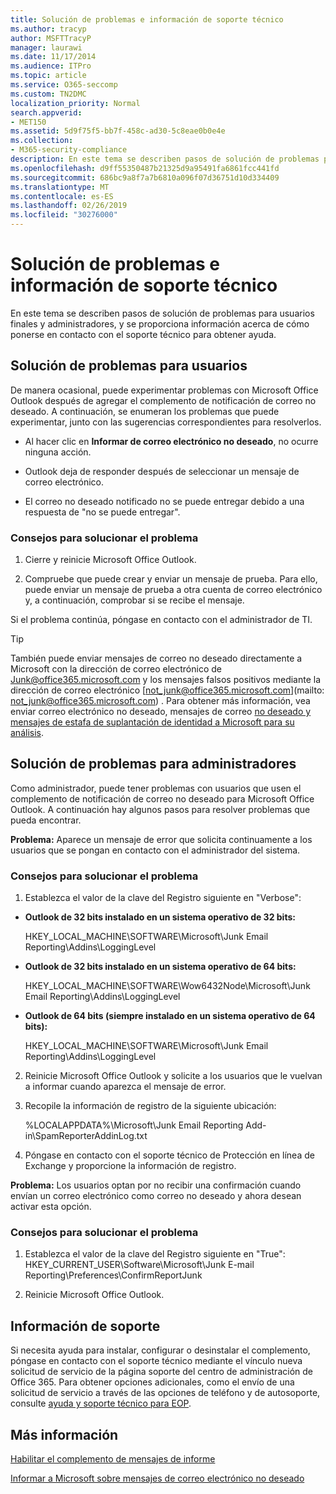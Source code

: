 ```yaml
---
title: Solución de problemas e información de soporte técnico
ms.author: tracyp
author: MSFTTracyP
manager: laurawi
ms.date: 11/17/2014
ms.audience: ITPro
ms.topic: article
ms.service: O365-seccomp
ms.custom: TN2DMC
localization_priority: Normal
search.appverid:
- MET150
ms.assetid: 5d9f75f5-bb7f-458c-ad30-5c8eae0b0e4e
ms.collection:
- M365-security-compliance
description: En este tema se describen pasos de solución de problemas para usuarios finales y administradores, y se proporciona información acerca de cómo ponerse en contacto con el soporte técnico para obtener ayuda.
ms.openlocfilehash: d9ff55350487b21325d9a95491fa6861fcc441fd
ms.sourcegitcommit: 686bc9a8f7a7b6810a096f07d36751d10d334409
ms.translationtype: MT
ms.contentlocale: es-ES
ms.lasthandoff: 02/26/2019
ms.locfileid: "30276000"
---
```

# <a name="troubleshooting-and-support-information"></a>Solución de problemas e información de soporte técnico

En este tema se describen pasos de solución de problemas para usuarios finales y administradores, y se proporciona información acerca de cómo ponerse en contacto con el soporte técnico para obtener ayuda.
  
## <a name="troubleshooting-for-users"></a>Solución de problemas para usuarios

De manera ocasional, puede experimentar problemas con Microsoft Office Outlook después de agregar el complemento de notificación de correo no deseado. A continuación, se enumeran los problemas que puede experimentar, junto con las sugerencias correspondientes para resolverlos. 
  
- Al hacer clic en **Informar de correo electrónico no deseado**, no ocurre ninguna acción.
    
- Outlook deja de responder después de seleccionar un mensaje de correo electrónico.
    
- El correo no deseado notificado no se puede entregar debido a una respuesta de "no se puede entregar".
    
### <a name="troubleshooting-tip"></a>Consejos para solucionar el problema

1. Cierre y reinicie Microsoft Office Outlook.
    
2. Compruebe que puede crear y enviar un mensaje de prueba. Para ello, puede enviar un mensaje de prueba a otra cuenta de correo electrónico y, a continuación, comprobar si se recibe el mensaje.
    
Si el problema continúa, póngase en contacto con el administrador de TI.
  
> [!TIP]
> También puede enviar mensajes de correo no deseado directamente a Microsoft con la dirección de correo electrónico de [Junk@office365.microsoft.com](mailto:junk@office365.microsoft.com) y los mensajes falsos positivos mediante la dirección de correo electrónico [not_junk@office365.microsoft.com](mailto: not_junk@office365.microsoft.com) . Para obtener más información, vea enviar correo electrónico no deseado, mensajes de correo [no deseado y mensajes de estafa de suplantación de identidad a Microsoft para su análisis](submit-spam-non-spam-and-phishing-scam-messages-to-microsoft-for-analysis.md). 
  
## <a name="troubleshooting-for-administrators"></a>Solución de problemas para administradores

Como administrador, puede tener problemas con usuarios que usen el complemento de notificación de correo no deseado para Microsoft Office Outlook. A continuación hay algunos pasos para resolver problemas que pueda encontrar. 
  
 **Problema:** Aparece un mensaje de error que solicita continuamente a los usuarios que se pongan en contacto con el administrador del sistema. 
  
### <a name="troubleshooting-tip"></a>Consejos para solucionar el problema

1. Establezca el valor de la clave del Registro siguiente en "Verbose":
    
  - **Outlook de 32 bits instalado en un sistema operativo de 32 bits:**
    
    HKEY_LOCAL_MACHINE\SOFTWARE\Microsoft\Junk Email Reporting\Addins\LoggingLevel
    
  - **Outlook de 32 bits instalado en un sistema operativo de 64 bits:**
    
    HKEY_LOCAL_MACHINE\SOFTWARE\Wow6432Node\Microsoft\Junk Email Reporting\Addins\LoggingLevel
    
  - **Outlook de 64 bits (siempre instalado en un sistema operativo de 64 bits):**
    
    HKEY_LOCAL_MACHINE\SOFTWARE\Microsoft\Junk Email Reporting\Addins\LoggingLevel
    
2. Reinicie Microsoft Office Outlook y solicite a los usuarios que le vuelvan a informar cuando aparezca el mensaje de error.
    
3. Recopile la información de registro de la siguiente ubicación: 
    
    %LOCALAPPDATA%\Microsoft\Junk Email Reporting Add-in\SpamReporterAddinLog.txt
    
4. Póngase en contacto con el soporte técnico de Protección en línea de Exchange y proporcione la información de registro. 
    
 **Problema:** Los usuarios optan por no recibir una confirmación cuando envían un correo electrónico como correo no deseado y ahora desean activar esta opción. 
  
### <a name="troubleshooting-tip"></a>Consejos para solucionar el problema

1. Establezca el valor de la clave del Registro siguiente en "True": HKEY_CURRENT_USER\Software\Microsoft\Junk E-mail Reporting\Preferences\ConfirmReportJunk
    
2. Reinicie Microsoft Office Outlook.
    
## <a name="support-information"></a>Información de soporte

Si necesita ayuda para instalar, configurar o desinstalar el complemento, póngase en contacto con el soporte técnico mediante el vínculo nueva solicitud de servicio de la página soporte del centro de administración de Office 365. Para obtener opciones adicionales, como el envío de una solicitud de servicio a través de las opciones de teléfono y de autosoporte, consulte [ayuda y soporte técnico para EOP](eop/help-and-support-for-eop.md).
  
## <a name="for-more-information"></a>Más información

[Habilitar el complemento de mensajes de informe](https://support.office.com/article/4250c4bc-6102-420b-9e0a-a95064837676)
  
[Informar a Microsoft sobre mensajes de correo electrónico no deseado](report-junk-email-messages-to-microsoft.md)
  

